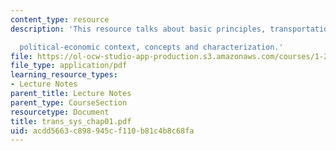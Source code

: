 ```yaml
---
content_type: resource
description: 'This resource talks about basic principles, transportation and the social-

  political-economic context, concepts and characterization.'
file: https://ol-ocw-studio-app-production.s3.amazonaws.com/courses/1-221j-transportation-systems-fall-2004/acdd5663c898945cf110b81c4b8c68fa_trans_sys_chap01.pdf
file_type: application/pdf
learning_resource_types:
- Lecture Notes
parent_title: Lecture Notes
parent_type: CourseSection
resourcetype: Document
title: trans_sys_chap01.pdf
uid: acdd5663-c898-945c-f110-b81c4b8c68fa
---
```

